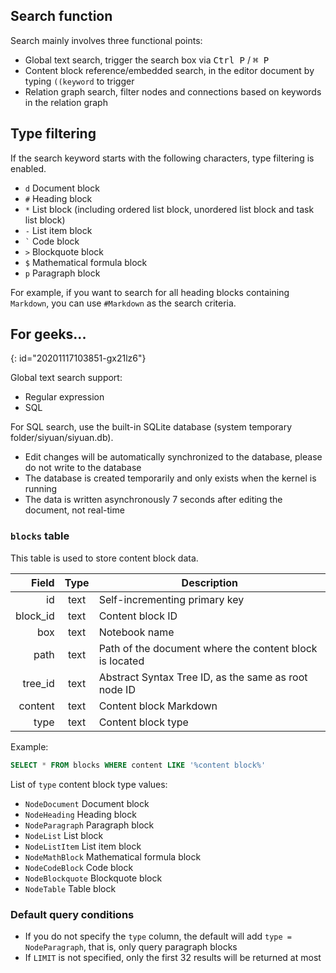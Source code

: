 ## Search function

Search mainly involves three functional points:

* Global text search, trigger the search box via <kbd>Ctrl P</kbd> / <kbd>⌘ P</kbd>
* Content block reference/embedded search, in the editor document by typing `((keyword` to trigger
* Relation graph search, filter nodes and connections based on keywords in the relation graph

## Type filtering

If the search keyword starts with the following characters, type filtering is enabled.

* `d` Document block
* `#` Heading block
* `*` List block (including ordered list block, unordered list block and task list block)
* `-` List item block
* `` ` `` Code block
* `>` Blockquote block
* `$` Mathematical formula block
* `p` Paragraph block

For example, if you want to search for all heading blocks containing `Markdown`, you can use `#Markdown` as the search criteria.

## For geeks...
{: id="20201117103851-gx21lz6"}

Global text search support:

* Regular expression
* SQL

For SQL search, use the built-in SQLite database (system temporary folder/siyuan/siyuan.db).

* Edit changes will be automatically synchronized to the database, please do not write to the database
* The database is created temporarily and only exists when the kernel is running
* The data is written asynchronously 7 seconds after editing the document, not real-time

### `blocks` table

This table is used to store content block data.

|    Field | Type | Description                                             |
| -------: | :--: | ------------------------------------------------------- |
|       id | text | Self-incrementing primary key                           |
| block_id | text | Content block ID                                        |
|      box | text | Notebook name                                           |
|     path | text | Path of the document where the content block is located |
|  tree_id | text | Abstract Syntax Tree ID, as the same as root node ID    |
|  content | text | Content block Markdown                                  |
|     type | text | Content block type                                      |

Example:

```sql
SELECT * FROM blocks WHERE content LIKE '%content block%'
```

List of `type` content block type values:

* `NodeDocument` Document block
* `NodeHeading` Heading block
* `NodeParagraph` Paragraph block
* `NodeList` List block
* `NodeListItem` List item block
* `NodeMathBlock` Mathematical formula block
* `NodeCodeBlock` Code block
* `NodeBlockquote` Blockquote block
* `NodeTable` Table block

### Default query conditions

* If you do not specify the `type` column, the default will add `type = NodeParagraph`, that is, only query paragraph blocks
* If `LIMIT` is not specified, only the first 32 results will be returned at most
